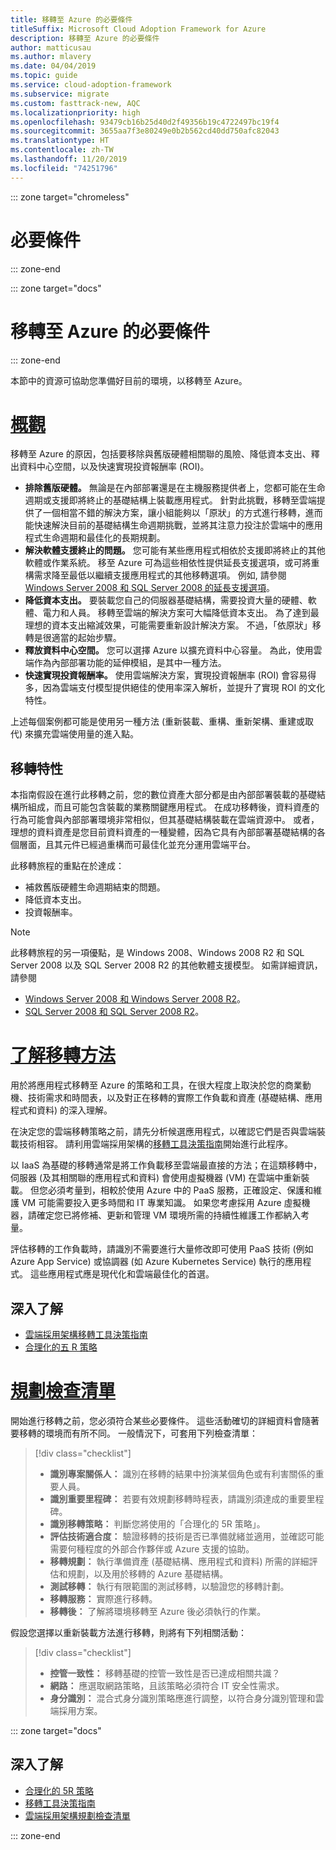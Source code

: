 ```yaml
---
title: 移轉至 Azure 的必要條件
titleSuffix: Microsoft Cloud Adoption Framework for Azure
description: 移轉至 Azure 的必要條件
author: matticusau
ms.author: mlavery
ms.date: 04/04/2019
ms.topic: guide
ms.service: cloud-adoption-framework
ms.subservice: migrate
ms.custom: fasttrack-new, AQC
ms.localizationpriority: high
ms.openlocfilehash: 93479cb16b25d40d2f49356b19c4722497bc19f4
ms.sourcegitcommit: 3655aa7f3e80249e0b2b562cd40dd750afc82043
ms.translationtype: HT
ms.contentlocale: zh-TW
ms.lasthandoff: 11/20/2019
ms.locfileid: "74251796"
---
```

::: zone target="chromeless"

# <a name="prerequisites"></a>必要條件

::: zone-end

::: zone target="docs"

# <a name="prerequisites-for-migrating-to-azure"></a>移轉至 Azure 的必要條件

::: zone-end

本節中的資源可協助您準備好目前的環境，以移轉至 Azure。

# <a name="overviewtaboverview"></a>[概觀](#tab/Overview)

移轉至 Azure 的原因，包括要移除與舊版硬體相關聯的風險、降低資本支出、釋出資料中心空間，以及快速實現投資報酬率 (ROI)。

- **排除舊版硬體。** 無論是在內部部署還是在主機服務提供者上，您都可能在生命週期或支援即將終止的基礎結構上裝載應用程式。 針對此挑戰，移轉至雲端提供了一個相當不錯的解決方案，讓小組能夠以「原狀」的方式進行移轉，進而能快速解決目前的基礎結構生命週期挑戰，並將其注意力投注於雲端中的應用程式生命週期和最佳化的長期規劃。
- **解決軟體支援終止的問題。** 您可能有某些應用程式相依於支援即將終止的其他軟體或作業系統。 移至 Azure 可為這些相依性提供延長支援選項，或可將重構需求降至最低以繼續支援應用程式的其他移轉選項。 例如, 請參閱 [Windows Server 2008 和 SQL Server 2008 的延長支援選項](https://azure.microsoft.com/blog/announcing-new-options-for-sql-server-2008-and-windows-server-2008-end-of-support)。
- **降低資本支出。** 要裝載您自己的伺服器基礎結構，需要投資大量的硬體、軟體、電力和人員。 移轉至雲端的解決方案可大幅降低資本支出。 為了達到最理想的資本支出縮減效果，可能需要重新設計解決方案。 不過，「依原狀」移轉是很適當的起始步驟。
- **釋放資料中心空間。** 您可以選擇 Azure 以擴充資料中心容量。 為此，使用雲端作為內部部署功能的延伸模組，是其中一種方法。
- **快速實現投資報酬率。** 使用雲端解決方案，實現投資報酬率 (ROI) 會容易得多，因為雲端支付模型提供絕佳的使用率深入解析，並提升了實現 ROI 的文化特性。

上述每個案例都可能是使用另一種方法 (重新裝載、重構、重新架構、重建或取代) 來擴充雲端使用量的進入點。

## <a name="migration-characteristics"></a>移轉特性

本指南假設在進行此移轉之前，您的數位資產大部分都是由內部部署裝載的基礎結構所組成，而且可能包含裝載的業務關鍵應用程式。 在成功移轉後，資料資產的行為可能會與內部部署環境非常相似，但其基礎結構裝載在雲端資源中。 或者，理想的資料資產是您目前資料資產的一種變體，因為它具有內部部署基礎結構的各個層面，且其元件已經過重構而可最佳化並充分運用雲端平台。

此移轉旅程的重點在於達成：

- 補救舊版硬體生命週期結束的問題。
- 降低資本支出。
- 投資報酬率。

> [!NOTE]
> 此移轉旅程的另一項優點，是 Windows 2008、Windows 2008 R2 和 SQL Server 2008 以及 SQL Server 2008 R2 的其他軟體支援模型。 如需詳細資訊，請參閱
>
> - [Windows Server 2008 和 Windows Server 2008 R2](https://www.microsoft.com/cloud-platform/windows-server-2008)。
> - [SQL Server 2008 和 SQL Server 2008 R2](https://www.microsoft.com/sql-server/sql-server-2008)。

# <a name="understand-migration-approachestabapproach"></a>[了解移轉方法](#tab/Approach)

用於將應用程式移轉至 Azure 的策略和工具，在很大程度上取決於您的商業動機、技術需求和時間表，以及對正在移轉的實際工作負載和資產 (基礎結構、應用程式和資料) 的深入理解。

在決定您的雲端移轉策略之前，請先分析候選應用程式，以確認它們是否與雲端裝載技術相容。 請利用雲端採用架構的[移轉工具決策指南](../../decision-guides/migrate-decision-guide/index.md)開始進行此程序。

以 IaaS 為基礎的移轉通常是將工作負載移至雲端最直接的方法；在這類移轉中，伺服器 (及其相關聯的應用程式和資料) 會使用虛擬機器 (VM) 在雲端中重新裝載。 但您必須考量到，相較於使用 Azure 中的 PaaS 服務，正確設定、保護和維護 VM 可能需要投入更多時間和 IT 專業知識。 如果您考慮採用 Azure 虛擬機器，請確定您已將修補、更新和管理 VM 環境所需的持續性維護工作都納入考量。

評估移轉的工作負載時，請識別不需要進行大量修改即可使用 PaaS 技術 (例如 Azure App Service) 或協調器 (如 Azure Kubernetes Service) 執行的應用程式。 這些應用程式應是現代化和雲端最佳化的首選。

## <a name="learn-more"></a>深入了解

- [雲端採用架構移轉工具決策指南](../../decision-guides/migrate-decision-guide/index.md)
- [合理化的五 R 策略](../../digital-estate/5-rs-of-rationalization.md)

# <a name="planning-checklisttabchecklist"></a>[規劃檢查清單](#tab/Checklist)

開始進行移轉之前，您必須符合某些必要條件。 這些活動確切的詳細資料會隨著要移轉的環境而有所不同。 一般情況下，可套用下列檢查清單：

> [!div class="checklist"]
>
> - **識別專案關係人：** 識別在移轉的結果中扮演某個角色或有利害關係的重要人員。
> - **識別重要里程碑：** 若要有效規劃移轉時程表，請識別須達成的重要里程碑。
> - **識別移轉策略：** 判斷您將使用的「合理化的 5R 策略」。
> - **評估技術適合度：** 驗證移轉的技術是否已準備就緒並適用，並確認可能需要何種程度的外部合作夥伴或 Azure 支援的協助。
> - **移轉規劃：** 執行準備資產 (基礎結構、應用程式和資料) 所需的詳細評估和規劃，以及用於移轉的 Azure 基礎結構。
> - **測試移轉：** 執行有限範圍的測試移轉，以驗證您的移轉計劃。
> - **移轉服務：** 實際進行移轉。
> - **移轉後：** 了解將環境移轉至 Azure 後必須執行的作業。

假設您選擇以重新裝載方法進行移轉，則將有下列相關活動：

> [!div class="checklist"]
>
> - **控管一致性：** 移轉基礎的控管一致性是否已達成相關共識？
> - **網路：** 應選取網路策略，且該策略必須符合 IT 安全性需求。
> - **身分識別：** 混合式身分識別策略應進行調整，以符合身分識別管理和雲端採用方案。

::: zone target="docs"

<!-- markdownlint-disable MD024 -->

## <a name="learn-more"></a>深入了解

- [合理化的 5R 策略](../../digital-estate/5-rs-of-rationalization.md)
- [移轉工具決策指南](../../decision-guides/migrate-decision-guide/index.md)
- [雲端採用架構規劃檢查清單](../migration-considerations/prerequisites/planning-checklist.md)

::: zone-end
